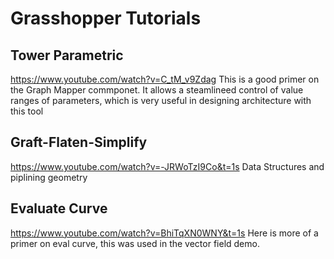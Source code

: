 # Grasshopper Tutorials
## Tower Parametric
https://www.youtube.com/watch?v=C_tM_v9Zdag
This is a good primer on the Graph Mapper commponet.  It allows a steamlineed control of value ranges of parameters, which is very useful in designing architecture with this tool

## Graft-Flaten-Simplify
https://www.youtube.com/watch?v=-JRWoTzI9Co&t=1s
Data Structures and piplining geometry

## Evaluate Curve
https://www.youtube.com/watch?v=BhiTqXN0WNY&t=1s
Here is more of a primer on eval curve, this was used in the vector field demo.